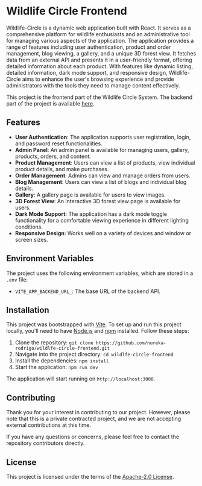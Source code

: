 # Wildlife Circle Frontend

Wildlife-Circle is a dynamic web application built with React. It serves as a comprehensive platform for wildlife enthusiasts and an administrative tool for managing various aspects of the application. The application provides a range of features including user authentication, product and order management, blog viewing, a gallery, and a unique 3D forest view. It fetches data from an external API and presents it in a user-friendly format, offering detailed information about each product. With features like dynamic listing, detailed information, dark mode support, and responsive design, Wildlife-Circle aims to enhance the user's browsing experience and provide administrators with the tools they need to manage content effectively.

This project is the frontend part of the Wildlife Circle System. The backend part of the project is available [here](https://github.com/nureka-rodrigo/wildlife-circle-backend).

## Features

- **User Authentication**: The application supports user registration, login, and password reset functionalities.
- **Admin Panel**: An admin panel is available for managing users, gallery, products, orders, and content.
- **Product Management**: Users can view a list of products, view individual product details, and make purchases.
- **Order Management**: Admins can view and manage orders from users.
- **Blog Management**: Users can view a list of blogs and individual blog details.
- **Gallery**: A gallery page is available for users to view images.
- **3D Forest View**: An interactive 3D forest view page is available for users.
- **Dark Mode Support**: The application has a dark mode toggle functionality for a comfortable viewing experience in different lighting conditions.
- **Responsive Design**: Works well on a variety of devices and window or screen sizes.

## Environment Variables

The project uses the following environment variables, which are stored in a `.env` file:

- `VITE_APP_BACKEND_URL_`: The base URL of the backend API.

## Installation

This project was bootstrapped with [Vite](https://vitejs.dev/).
To set up and run this project locally,
you'll need to have [Node.js](https://nodejs.org/) and [npm](https://www.npmjs.com/) installed.
Follow these steps:

1. Clone the repository: `git clone https://github.com/nureka-rodrigo/wildlfe-circle-frontend.git`
2. Navigate into the project directory: `cd wildlfe-circle-frontend`
3. Install the dependencies: `npm install`
4. Start the application: `npm run dev`

The application will start running on `http://localhost:3000`.

## Contributing

Thank you for your interest in contributing to our project. However, please note that this is a private contracted project, and we are not accepting external contributions at this time.

If you have any questions or concerns, please feel free to contact the repository contributors directly.
## License

This project is licensed under the terms of
the [Apache-2.0 License](https://github.com/nureka-rodrigo/wildlfe-circle-frontend/blob/main/LICENSE).
